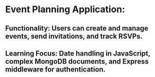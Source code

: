# Event Planning Application:
## Functionality: Users can create and manage events, send invitations, and track RSVPs.
## Learning Focus: Date handling in JavaScript, complex MongoDB documents, and Express middleware for authentication.